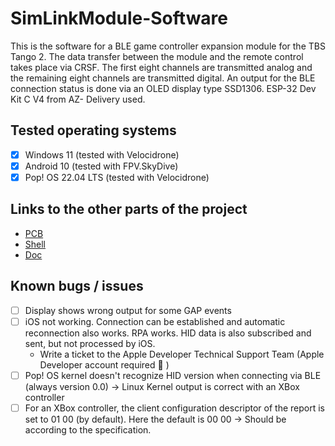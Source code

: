 # SimLinkModule-Software

This is the software for a BLE game controller expansion module for the TBS Tango 2. The data transfer between the module and the remote control takes place via CRSF. The first eight channels are transmitted analog and the remaining eight channels are transmitted digital. An output for the BLE connection status is done via an OLED display type SSD1306. ESP-32 Dev Kit C V4 from AZ- Delivery used.

## Tested operating systems
- [x] Windows 11 (tested with Velocidrone)
- [x] Android 10 (tested with FPV.SkyDive)
- [x] Pop! OS 22.04 LTS (tested with Velocidrone)

## Links to the other parts of the project
- [PCB](https://github.com/SimLinkModule/PCB)
- [Shell](https://github.com/SimLinkModule/Shell)
- [Doc](https://github.com/SimLinkModule/documentation)

## Known bugs / issues
- [ ] Display shows wrong output for some GAP events
- [ ] iOS not working. Connection can be established and automatic reconnection also works. RPA works. HID data is also subscribed and sent, but not processed by iOS.
    - Write a ticket to the Apple Developer Technical Support Team (Apple Developer account required :thinking: )
- [ ] Pop! OS kernel doesn't recognize HID version when connecting via BLE (always version 0.0) &rarr; Linux Kernel output is correct with an XBox controller
- [ ] For an XBox controller, the client configuration descriptor of the report is set to 01 00 (by default). Here the default is 00 00 &rarr; Should be according to the specification.
